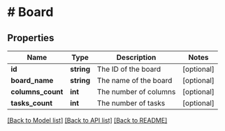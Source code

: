 # # Board

## Properties

Name | Type | Description | Notes
------------ | ------------- | ------------- | -------------
**id** | **string** | The ID of the board | [optional]
**board_name** | **string** | The name of the board | [optional]
**columns_count** | **int** | The number of columns | [optional]
**tasks_count** | **int** | The number of tasks | [optional]

[[Back to Model list]](../../README.md#models) [[Back to API list]](../../README.md#endpoints) [[Back to README]](../../README.md)
